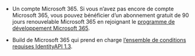 * Un compte Microsoft 365. Si vous n’avez pas encore de compte Microsoft 365, vous pouvez bénéficier d’un abonnement gratuit de 90 jours renouvelable Microsoft 365 en rejoignant le [programme de développement Microsoft 365](https://developer.microsoft.com/office/dev-program). 

* Build de Microsoft 365 qui prend en charge [l’ensemble de conditions requises IdentityAPI 1.3](../reference/requirement-sets/identity-api-requirement-sets.md).
